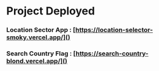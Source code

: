 # Project Deployed

### Location Sector App : [https://location-selector-smoky.vercel.app/]()

### Search Country Flag : [https://search-country-blond.vercel.app/]()
